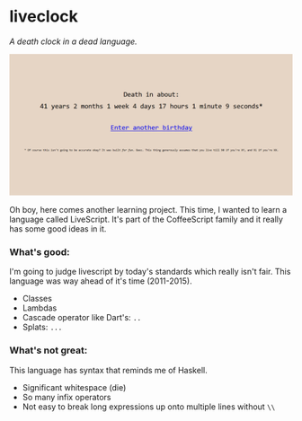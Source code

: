 # liveclock

*A death clock in a dead language.*

![](banner.png)

Oh boy, here comes another learning project. This time, I wanted to learn a
language called LiveScript. It's part of the CoffeeScript family and it really
has some good ideas in it.

### What's good:

I'm going to judge livescript by today's standards which really isn't fair.
This language was way ahead of it's time (2011-2015).

- Classes
- Lambdas
- Cascade operator like Dart's: `..`
- Splats: `...`

### What's not great:

This language has syntax that reminds me of Haskell.

- Significant whitespace (die)
- So many infix operators
- Not easy to break long expressions up onto multiple lines without `\\`
